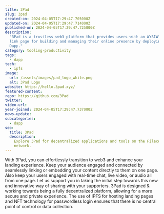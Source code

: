 ```yaml
---
title: 3Pad
slug: 3pad
created-on: 2024-04-05T17:29:47.705000Z
updated-on: 2024-04-05T17:29:47.714000Z
published-on: 2024-04-05T17:29:47.725000Z
description:
  "3Pad is a trustless web3 platform that provides users with an WYSIWYG
  link page for building and managing their online presence by deploying their own
  Dapp."
category: tooling-productivity
tags:
  - dapp
tech:
  - ipfs
image:
  url: /assets/images/pad_logo_white.png
  alt: 3Pad Logo
website: https://hello.3pad.xyz/
featured-content:
repo: https://github.com/3Pad
twitter:
video-url:
year-joined: 2024-04-05T17:29:47.737000Z
news-update:
subcategories:
  - dapp
seo:
  title: 3Pad
  description:
    Explore 3Pad for decentralized applications and tools on the Filecoin
    network.
---
```


With 3Pad, you can effortlessly transition to web3 and enhance your landing experience. Keep your audience engaged and connected by seamlessly linking or embedding your content directly to them on one page. Also keep your users engaged with real-time chat, live video, or audio all from one page. Let us support you in taking the initial step towards this new and innovative way of sharing with your supporters. 3Pad is designed & working towards being a fully decentralized platform, allowing for a more secure and private experience. The use of IPFS for hosting landing pages and NFT technology for passwordless login ensures that there is no central point of control or data collection.
